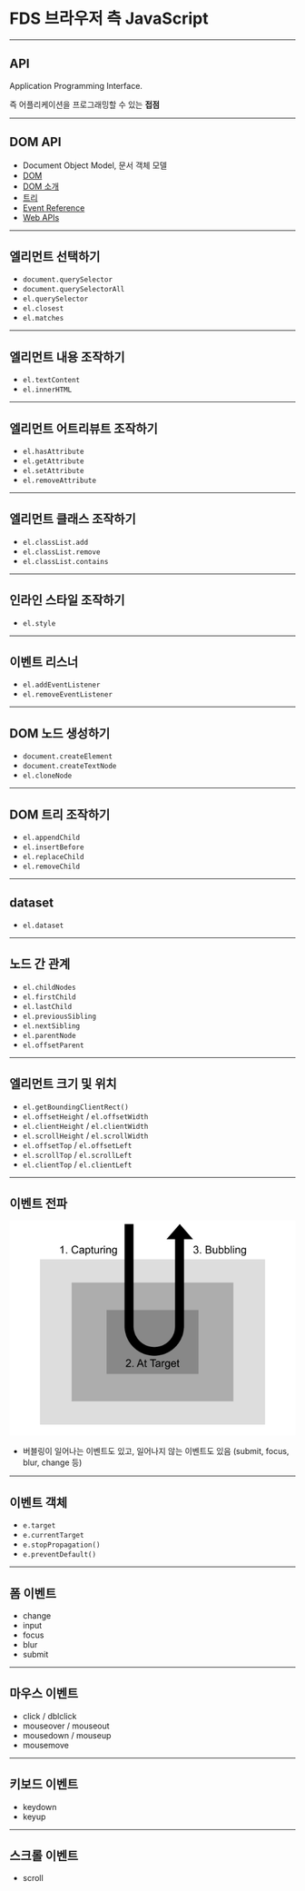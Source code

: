 # FDS 브라우저 측 JavaScript

---

## API

Application Programming Interface.

즉 어플리케이션을 프로그래밍할 수 있는 **접점**

---

## DOM API

- Document Object Model, 문서 객체 모델
- [DOM](https://developer.mozilla.org/en-US/docs/Web/API/Document_Object_Model)
- [DOM 소개](https://developer.mozilla.org/ko/docs/Gecko_DOM_Reference/%EC%86%8C%EA%B0%9C)
- [트리](https://javascript-fds.netlify.com/pages/282-data-structures#트리-tree)
- [Event Reference](https://developer.mozilla.org/en-US/docs/Web/Events)
- [Web APIs](https://developer.mozilla.org/en-US/docs/Web/API)

---

## 엘리먼트 선택하기

- `document.querySelector`
- `document.querySelectorAll`
- `el.querySelector`
- `el.closest`
- `el.matches`

<!-- NodeList -->

---

## 엘리먼트 내용 조작하기

- `el.textContent`
- `el.innerHTML`

<!-- innerHTML과 XSS -->

---

## 엘리먼트 어트리뷰트 조작하기

- `el.hasAttribute`
- `el.getAttribute`
- `el.setAttribute`
- `el.removeAttribute`

---

## 엘리먼트 클래스 조작하기

- `el.classList.add`
- `el.classList.remove`
- `el.classList.contains`

---

## 인라인 스타일 조작하기

- `el.style`

---

## 이벤트 리스너

- `el.addEventListener`
- `el.removeEventListener`

---

## DOM 노드 생성하기

- `document.createElement`
- `document.createTextNode`
- `el.cloneNode`

---

## DOM 트리 조작하기

- `el.appendChild`
- `el.insertBefore`
- `el.replaceChild`
- `el.removeChild`

<!-- appendChild, insertBefore를 통한 위치의 이동 -->

---

## dataset

- `el.dataset`

---

## 노드 간 관계

- `el.childNodes`
- `el.firstChild`
- `el.lastChild`
- `el.previousSibling`
- `el.nextSibling`
- `el.parentNode`
- `el.offsetParent`

---

## 엘리먼트 크기 및 위치

- `el.getBoundingClientRect()`
- `el.offsetHeight` / `el.offsetWidth`
- `el.clientHeight` / `el.clientWidth`
- `el.scrollHeight` / `el.scrollWidth`
- `el.offsetTop` / `el.offsetLeft`
- `el.scrollTop` / `el.scrollLeft`
- `el.clientTop` / `el.clientLeft`

---

## 이벤트 전파

![inline](./images/eventphases.png)

- 버블링이 일어나는 이벤트도 있고, 일어나지 않는 이벤트도 있음 (submit, focus, blur, change 등)

<!--
참고 링크
- https://stackoverflow.com/questions/5574207/html-dom-which-events-do-not-bubble
- https://www.quirksmode.org/js/events_order.html
-->

---

## 이벤트 객체

- `e.target`
- `e.currentTarget`
- `e.stopPropagation()`
- `e.preventDefault()`

---

## 폼 이벤트

- change
- input
- focus
- blur
- submit

<!-- https://httpbin.org/ -->

---

## 마우스 이벤트

- click / dblclick
- mouseover / mouseout
- mousedown / mouseup
- mousemove

---

## 키보드 이벤트

- keydown
- keyup

---

## 스크롤 이벤트

- scroll
